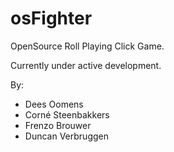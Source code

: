 osFighter
=========

OpenSource Roll Playing Click Game.

Currently under active development.

By:
 - Dees Oomens
 - Corné Steenbakkers
 - Frenzo Brouwer
 - Duncan Verbruggen

